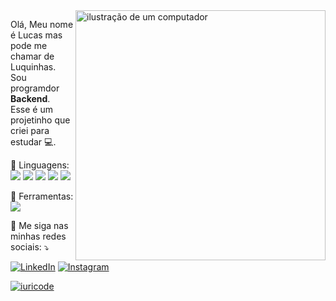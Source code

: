 
<img src="https://raw.githubusercontent.com/MicaelliMedeiros/micaellimedeiros/master/image/computer-illustration.png" alt="ilustração de um computador" min-width="400px" max-width="400px" width="400px" align="right">

<p align="left"> 
 Olá, Meu nome é Lucas mas pode me chamar de Luquinhas. Sou programdor <strong>Backend</strong>.<br>
  Esse é um projetinho que criei para estudar 💻.
</p>

<p align="left">
  🦄 Linguagens:
<img src="https://img.shields.io/badge/Spring-6DB33F?style=plastic&&logo=spring&logoColor=white">
<img src="https://img.shields.io/badge/Java-ED8B00?style=plastic&logo=java&logoColor=white">
<img src="https://img.shields.io/badge/Kotlin-0095D5?&style=plastic&logo=kotlin&logoColor=white">
<img src="https://img.shields.io/badge/MySQL-00000F?style=plastic&logo=mysql&logoColor=white">
<img src="https://img.shields.io/badge/Docker-2496ED?style=plastic&logo=docker&logoColor=white">
</p>

<p align="left">
  💼 Ferramentas: <img src="https://img.shields.io/badge/-Intellij-333333?style=flat&logo=intellij-idea&logoColor=00000">
</p>

<p align="left">
  💌 Me siga nas minhas redes sociais: ⤵️
</p>

<p align="left">
  <a href="#" title="LinkedIn">
  <img src="https://img.shields.io/badge/-Linkedin-0e76a8?style=flat-square&logo=Linkedin&logoColor=white&link=LINK-DO-SEU-LINKEDIN" alt="LinkedIn"/></a>
  <a href="#" title="Instagram">
  <img src="https://img.shields.io/badge/-Instagram-DF0174?style=flat-square&labelColor=DF0174&logo=instagram&logoColor=white&link=LINK-DO-SEU-INSTAGRAM" alt="Instagram"/></a>
</p>

[![iuricode](https://github-readme-stats.vercel.app/api/top-langs/?username=lucasvmramos&layout=compact&theme=tokyonight)](https://github.com/anuraghazra/github-readme-stats)
